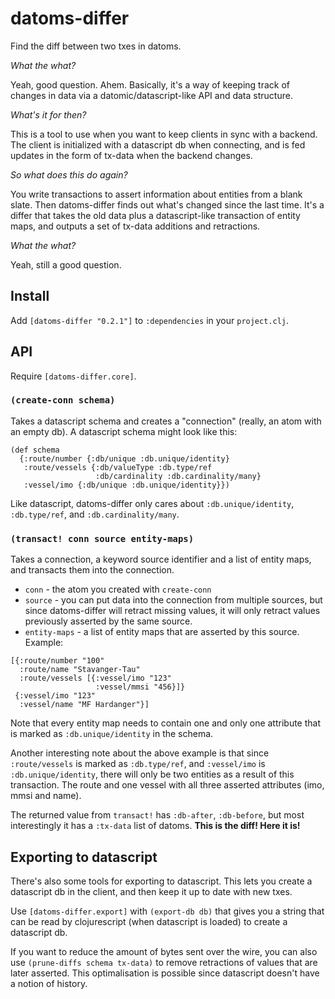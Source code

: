 # datoms-differ

Find the diff between two txes in datoms.

*What the what?*

Yeah, good question. Ahem. Basically, it's a way of keeping track of changes in
data via a datomic/datascript-like API and data structure.

*What's it for then?*

This is a tool to use when you want to keep clients in sync with a backend. The
client is initialized with a datascript db when connecting, and is fed updates
in the form of tx-data when the backend changes.

*So what does this do again?*

You write transactions to assert information about entities from a blank slate.
Then datoms-differ finds out what's changed since the last time. It's a differ
that takes the old data plus a datascript-like transaction of entity maps, and
outputs a set of tx-data additions and retractions.

*What the what?*

Yeah, still a good question.

## Install

Add `[datoms-differ "0.2.1"]` to `:dependencies` in your `project.clj`.

## API

Require `[datoms-differ.core]`.

### `(create-conn schema)`

Takes a datascript schema and creates a "connection" (really, an atom with an
empty db). A datascript schema might look like this:

```
(def schema
  {:route/number {:db/unique :db.unique/identity}
   :route/vessels {:db/valueType :db.type/ref
                   :db/cardinality :db.cardinality/many}
   :vessel/imo {:db/unique :db.unique/identity}})
```

Like datascript, datoms-differ only cares about `:db.unique/identity`,
`:db.type/ref`, and `:db.cardinality/many`.

### `(transact! conn source entity-maps)`

Takes a connection, a keyword source identifier and a list of entity maps, and
transacts them into the connection.

- `conn` - the atom you created with `create-conn`
- `source` - you can put data into the connection from multiple sources, but
  since datoms-differ will retract missing values, it will only retract values
  previously asserted by the same source.
- `entity-maps` - a list of entity maps that are asserted by this source. Example:

```
[{:route/number "100"
  :route/name "Stavanger-Tau"
  :route/vessels [{:vessel/imo "123"
                   :vessel/mmsi "456}]}
 {:vessel/imo "123"
  :vessel/name "MF Hardanger"}]
```

Note that every entity map needs to contain one and only one attribute that is
marked as `:db.unique/identity` in the schema.

Another interesting note about the above example is that since `:route/vessels`
is marked as `:db.type/ref`, and `:vessel/imo` is `:db.unique/identity`, there
will only be two entities as a result of this transaction. The route and one
vessel with all three asserted attributes (imo, mmsi and name).

The returned value from `transact!` has `:db-after`, `:db-before`, but most
interestingly it has a `:tx-data` list of datoms. **This is the diff! Here it
is!**

## Exporting to datascript

There's also some tools for exporting to datascript. This lets you create a
datascript db in the client, and then keep it up to date with new txes.

Use `[datoms-differ.export]` with `(export-db db)` that gives you a string that
can be read by clojurescript (when datascript is loaded) to create a datascript
db.

If you want to reduce the amount of bytes sent over the wire, you can also use
`(prune-diffs schema tx-data)` to remove retractions of values that are later
asserted. This optimalisation is possible since datascript doesn't have a notion
of history.
